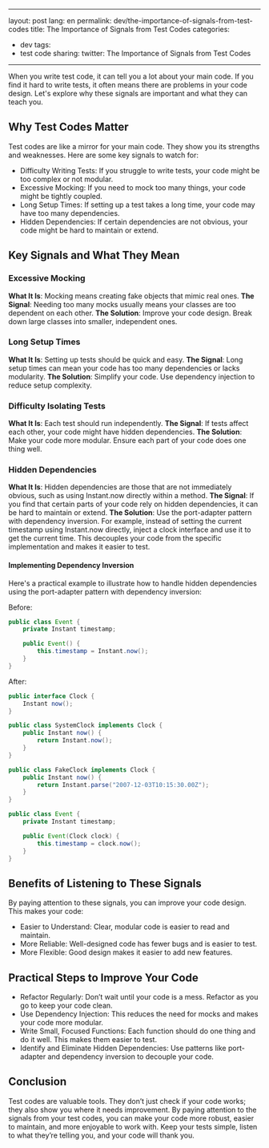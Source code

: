 
---
layout: post
lang: en
permalink: dev/the-importance-of-signals-from-test-codes
title: The Importance of Signals from Test Codes
categories:
  - dev
tags:
  - test code
sharing:
  twitter: The Importance of Signals from Test Codes
---

When you write test code, it can tell you a lot about your main code. If you find it hard to write tests, it often means there are problems in your code design. Let's explore why these signals are important and what they can teach you.

## Why Test Codes Matter
Test codes are like a mirror for your main code. They show you its strengths and weaknesses. Here are some key signals to watch for:

* Difficulty Writing Tests: If you struggle to write tests, your code might be too complex or not modular.
* Excessive Mocking: If you need to mock too many things, your code might be tightly coupled.
* Long Setup Times: If setting up a test takes a long time, your code may have too many dependencies.
* Hidden Dependencies: If certain dependencies are not obvious, your code might be hard to maintain or extend.

## Key Signals and What They Mean

### Excessive Mocking

**What It Is**: Mocking means creating fake objects that mimic real ones.
**The Signal**: Needing too many mocks usually means your classes are too dependent on each other.
**The Solution**: Improve your code design. Break down large classes into smaller, independent ones.

### Long Setup Times

**What It Is**: Setting up tests should be quick and easy.
**The Signal**: Long setup times can mean your code has too many dependencies or lacks modularity.
**The Solution**: Simplify your code. Use dependency injection to reduce setup complexity.

### Difficulty Isolating Tests

**What It Is**: Each test should run independently.
**The Signal**: If tests affect each other, your code might have hidden dependencies.
**The Solution**: Make your code more modular. Ensure each part of your code does one thing well.

### Hidden Dependencies

**What It Is**: Hidden dependencies are those that are not immediately obvious, such as using Instant.now directly within a method.
**The Signal**: If you find that certain parts of your code rely on hidden dependencies, it can be hard to maintain or extend.
**The Solution**: Use the port-adapter pattern with dependency inversion. For example, instead of setting the current timestamp using Instant.now directly, inject a clock interface and use it to get the current time. This decouples your code from the specific implementation and makes it easier to test.

#### Implementing Dependency Inversion

Here's a practical example to illustrate how to handle hidden dependencies using the port-adapter pattern with dependency inversion:

Before:

```java
public class Event {
    private Instant timestamp;

    public Event() {
        this.timestamp = Instant.now();
    }
}
```

After:

```java
public interface Clock {
    Instant now();
}

public class SystemClock implements Clock {
    public Instant now() {
        return Instant.now();
    }
}

public class FakeClock implements Clock {
    public Instant now() {
        return Instant.parse("2007-12-03T10:15:30.00Z");
    }
}

public class Event {
    private Instant timestamp;

    public Event(Clock clock) {
        this.timestamp = clock.now();
    }
}
```

## Benefits of Listening to These Signals

By paying attention to these signals, you can improve your code design. This makes your code:

* Easier to Understand: Clear, modular code is easier to read and maintain.
* More Reliable: Well-designed code has fewer bugs and is easier to test.
* More Flexible: Good design makes it easier to add new features.

## Practical Steps to Improve Your Code

* Refactor Regularly: Don’t wait until your code is a mess. Refactor as you go to keep your code clean.
* Use Dependency Injection: This reduces the need for mocks and makes your code more modular.
* Write Small, Focused Functions: Each function should do one thing and do it well. This makes them easier to test.
* Identify and Eliminate Hidden Dependencies: Use patterns like port-adapter and dependency inversion to decouple your code.

## Conclusion

Test codes are valuable tools. They don’t just check if your code works; they also show you where it needs improvement. By paying attention to the signals from your test codes, you can make your code more robust, easier to maintain, and more enjoyable to work with. Keep your tests simple, listen to what they’re telling you, and your code will thank you.
